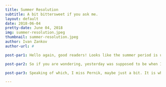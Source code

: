 ```yaml
---
title: Summer Resolution
subtitle: A bit bittersweet if you ask me.
layout: default
date: 2018-06-04
pretty-date: June 04, 2018
img: summer-resolution.jpeg
thumbnail: summer-resolution.jpeg
author: Ivan Zankov
author-url: #

post-par1: Hello again, good readers! Looks like the summer period is upon us! So many have said their warm goodbyes. But as has been discussed ever since Winter Break ended, this summer will be anything but a vacation from BEXUS. You can outrun it about as well as you can bury your own shadow beneath the sand on a sunny beach (trust me, my five-year-old-self is still terrified by that to this day)!

post-par2: So if you are wondering, yesterday was supposed to be when I next uploaded! But surprise, surprise - I forgot! I must have been really beat from moving to another place of residence in Kiruna just last Saturday! Well, there is no place for excuses in the hierarchy of success once one starts climbing it, so I will own up to this: By making two blog posts in one day! That’s right - you get to see twice the amount of writing content from me! But because this is me, don’t expect twice the quality to go with it. It’s 23:05 as I write this exact sentence, and I had a lot of stuff to do today. The sign says to have a good summer, but until I have repaid my debts and cut corners for BEXUS, it’s just me having “a summer”. Oh, and I believe my history of studying the French language is goading me into suspecting that the French expression needs to be written in the imperative form to make sense. Funny enough, I was wrong - it’s actually “passe un bon ete,” with the accents missing from the e’s in “ete,” because the coding behind this blog accepts only directly English characters. It is about as international as Pernik, Bulgaria - a town like Kiruna, stemming from a mining business that has since caused a slow, ongoing collapse of its own (economically speaking).

post-par3: Speaking of which, I miss Pernik, maybe just a bit. It is where I used to spend my summers when I was a kid. But the sunny mountains and forests of my country of origin are just that - my origin. BEXUS holds the contract for my future right now - so I’d best help out my team in securing a triumphant accomplishment, so we can conclude this program and apply for our theses. Maybe then I'll get to go somewhere a bit more summer-like than here.

---
```


